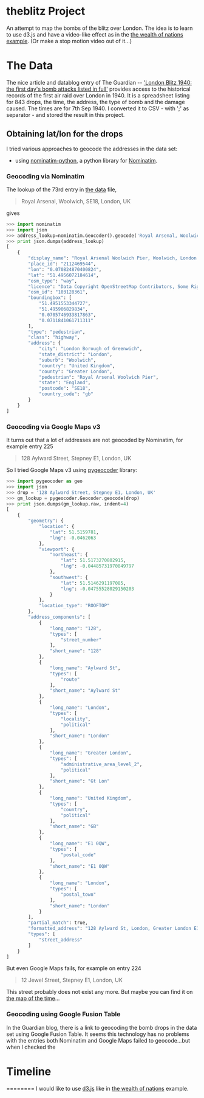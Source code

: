 # theblitz Project #
An attempt to map the bombs of the blitz over London.
The idea is to learn to use d3.js and have a video-like effect as in
the [the wealth of nations example][TWoN].
(Or make a stop motion video out of it...)

# The Data #
The nice article and datablog entry of The Guardian --
['London Blitz 1940: the first day's bomb attacks listed in full'][the first day of the London Blitz]
provides access to the historical records of the first air raid over London in 1940.
It is a spreadsheet listing for 843 drops, the time, the address, the type of
bomb and the damage caused.
The times are for 7th Sep 1940.
I converted it to CSV - with ';' as separator - and stored the result
in this project.

## Obtaining lat/lon for the drops ##
I tried various approaches to geocode the addresses in the data set:
* using [nominatim-python][], a python library for [Nominatim][].

### Geocoding via Nominatim ###
The lookup of the 73rd entry in [the data][] file, 

> Royal Arsenal, Woolwich, SE18, London, UK

gives

```python
>>> import nominatim
>>> import json
>>> address_lookup=nominatim.Geocoder().geocode('Royal Arsenal, Woolwich, SE18, London, UK')
>>> print json.dumps(address_lookup)
[
    {
        "display_name": "Royal Arsenal Woolwich Pier, Woolwich, London Borough of Greenwich, Greater London, London, England, SE18, United Kingdom", 
        "place_id": "2112469544", 
        "lon": "0.070824870400824", 
        "lat": "51.4956072184614", 
        "osm_type": "way", 
        "licence": "Data Copyright OpenStreetMap Contributors, Some Rights Reserved. CC-BY-SA 2.0.", 
        "osm_id": "103128361", 
        "boundingbox": [
            "51.4951553344727", 
            "51.495906829834", 
            "0.0705746933817863", 
            "0.0711841061711311"
        ], 
        "type": "pedestrian", 
        "class": "highway", 
        "address": {
            "city": "London Borough of Greenwich", 
            "state_district": "London", 
            "suburb": "Woolwich", 
            "country": "United Kingdom", 
            "county": "Greater London", 
            "pedestrian": "Royal Arsenal Woolwich Pier", 
            "state": "England", 
            "postcode": "SE18", 
            "country_code": "gb"
        }
    }
]
```

### Geocoding via Google Maps v3 ###
It turns out that a lot of addresses are not geocoded by Nominatim,
for example entry 225 
> 128 Aylward Street, Stepney E1, London, UK

So I tried Google Maps v3 using [pygeocoder][] library:
```python
>>> import pygeocoder as geo
>>> import json
>>> drop = '128 Aylward Street, Stepney E1, London, UK'
>>> gm_lookup = pygeocoder.Geocoder.geocode(drop)
>>> print json.dumps(gm_lookup.raw, indent=4)
[
    {
        "geometry": {
            "location": {
                "lat": 51.5159781, 
                "lng": -0.0462063
            }, 
            "viewport": {
                "northeast": {
                    "lat": 51.5173270802915, 
                    "lng": -0.04485731970849797
                }, 
                "southwest": {
                    "lat": 51.5146291197085, 
                    "lng": -0.04755528029150203
                }
            }, 
            "location_type": "ROOFTOP"
        }, 
        "address_components": [
            {
                "long_name": "128", 
                "types": [
                    "street_number"
                ], 
                "short_name": "128"
            }, 
            {
                "long_name": "Aylward St", 
                "types": [
                    "route"
                ], 
                "short_name": "Aylward St"
            }, 
            {
                "long_name": "London", 
                "types": [
                    "locality", 
                    "political"
                ], 
                "short_name": "London"
            }, 
            {
                "long_name": "Greater London", 
                "types": [
                    "administrative_area_level_2", 
                    "political"
                ], 
                "short_name": "Gt Lon"
            }, 
            {
                "long_name": "United Kingdom", 
                "types": [
                    "country", 
                    "political"
                ], 
                "short_name": "GB"
            }, 
            {
                "long_name": "E1 0QW", 
                "types": [
                    "postal_code"
                ], 
                "short_name": "E1 0QW"
            }, 
            {
                "long_name": "London", 
                "types": [
                    "postal_town"
                ], 
                "short_name": "London"
            }
        ], 
        "partial_match": true, 
        "formatted_address": "128 Aylward St, London, Greater London E1 0QW, UK", 
        "types": [
            "street_address"
        ]
    }
]
```

But even Google Maps fails, for example on entry 224
> 12 Jewel Street, Stepney E1, London, UK

This street probably does not exist any more.
But maybe you can find it on [the map of the time][London1940]...

### Geocoding using Google Fusion Table ###
In the Guardian blog, there is a link to geocoding the bomb drops in
the data set using Google Fusion Table. It seems this technology has
no problems with the entries both Nominatim and Google Maps failed to
geocode...but when I checked the 


# Timeline #
========
I would like to use [d3.js][d3js] like in
[the wealth of nations][TWoN] example.



[the first day of the London Blitz]:
http://www.guardian.co.uk/news/datablog/2010/sep/06/london-blitz-bomb-map-september-7-1940
"The first day of the London Blitz"

[nominatim]: http://wiki.openstreetmap.org/wiki/Nominatim
"nominatim reverse geocoding"

[nominatim-python]:
https://github.com/agabel/python-nominatim
"nominatim "

[the data]:
<https://docs.google.com/spreadsheet/ccc?key=0AonYZs4MzlZbdGZyNDJtd0d0ZFhvRTBxOFAyMkRFeUE&hl=en#gid=0>
"the spreadsheet for the bombs of first day of London Blitz"

[pygeocoder]:
http://code.xster.net/pygeocoder
"pygeocoder"

[d3js]:
http://d3js.org/
"Data-Driven Documents javascript library"

[TWoN]:
http://bost.ocks.org/mike/nations/
"The Wealth of Nations "

[London1940]:
http://www.maps-of-london.com/
"London map ca. 1940"
